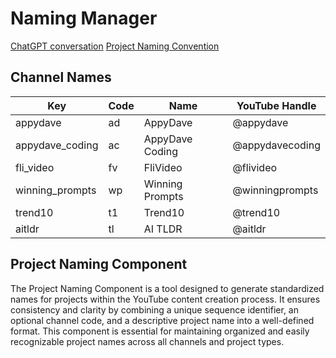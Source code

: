 # Naming Manager

[ChatGPT conversation](https://chatgpt.com/g/g-4dMsIRK3E-ruby-script-assistant/c/cab5e2f7-a607-402f-80b7-9ca262bab8ee)
[Project Naming Convention](https://chatgpt.com/c/f1cc4bdd-a5ba-494c-bced-461a7f8ce41c)

## Channel Names

| Key             | Code | Name            | YouTube Handle     |
|-----------------|------|-----------------|--------------------|
| appydave        | ad   | AppyDave        | @appydave          |
| appydave_coding | ac   | AppyDave Coding | @appydavecoding    |
| fli_video       | fv   | FliVideo        | @flivideo          |
| winning_prompts | wp   | Winning Prompts | @winningprompts    |
| trend10         | t1   | Trend10         | @trend10           |
| aitldr          | tl   | AI TLDR         | @aitldr            |


## Project Naming Component

The Project Naming Component is a tool designed to generate standardized names for projects within the YouTube content creation process.
It ensures consistency and clarity by combining a unique sequence identifier, an optional channel code, and a descriptive project name into a well-defined format. 
This component is essential for maintaining organized and easily recognizable project names across all channels and project types.
